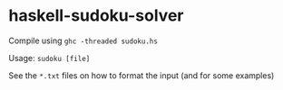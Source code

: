 # haskell-sudoku-solver

Compile using `ghc -threaded sudoku.hs`  
  
Usage: `sudoku [file]`  
  
See the `*.txt` files on how to format the input (and for some examples)
